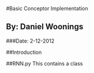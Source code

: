 #Basic Conceptor Implementation
## By: Daniel Woonings
###Date: 2-12-2012

##Introduction

##RNN.py
This contains a class 